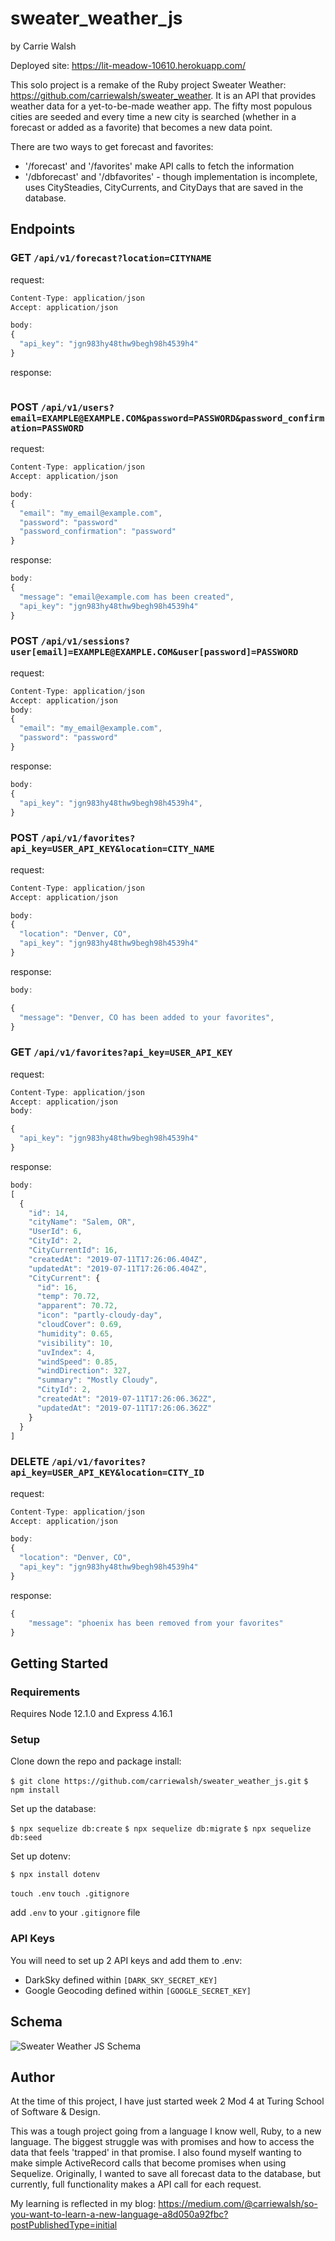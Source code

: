 # sweater_weather_js
by Carrie Walsh

Deployed site: https://lit-meadow-10610.herokuapp.com/

This solo project is a remake of the Ruby project Sweater Weather: https://github.com/carriewalsh/sweater_weather. It is an API that provides weather data for a yet-to-be-made weather app. The fifty most populous cities are seeded and every time a new city is searched (whether in a forecast or added as a favorite) that becomes a new data point.

There are two ways to get forecast and favorites:
- '/forecast' and '/favorites' make API calls to fetch the information
- '/dbforecast' and '/dbfavorites' - though implementation is incomplete, uses CitySteadies, CityCurrents, and CityDays that are saved in the database.


## Endpoints

### GET `/api/v1/forecast?location=CITYNAME`

request:
```javascript
Content-Type: application/json
Accept: application/json

body:
{
  "api_key": "jgn983hy48thw9begh98h4539h4"
}
```
response:
```javascript
```
### POST `/api/v1/users?email=EXAMPLE@EXAMPLE.COM&password=PASSWORD&password_confirmation=PASSWORD`

request:
```javascript
Content-Type: application/json
Accept: application/json

body:
{
  "email": "my_email@example.com",
  "password": "password"
  "password_confirmation": "password"
}
```
response:
```javascript
body:
{
  "message": "email@example.com has been created",
  "api_key": "jgn983hy48thw9begh98h4539h4"
}
```
### POST `/api/v1/sessions?user[email]=EXAMPLE@EXAMPLE.COM&user[password]=PASSWORD`

request:
```javascript
Content-Type: application/json
Accept: application/json
body:
{
  "email": "my_email@example.com",
  "password": "password"
}
```
response:
```javascript
body:
{
  "api_key": "jgn983hy48thw9begh98h4539h4",
}
```
### POST `/api/v1/favorites?api_key=USER_API_KEY&location=CITY_NAME`

request:
```javascript
Content-Type: application/json
Accept: application/json

body:
{
  "location": "Denver, CO",
  "api_key": "jgn983hy48thw9begh98h4539h4"
}
```
response:
```javascript
body:

{
  "message": "Denver, CO has been added to your favorites",
}
```
### GET `/api/v1/favorites?api_key=USER_API_KEY`

request:
```javascript
Content-Type: application/json
Accept: application/json
body:

{
  "api_key": "jgn983hy48thw9begh98h4539h4"
}
```
response:
```javascript
body:
[
  {
    "id": 14,
    "cityName": "Salem, OR",
    "UserId": 6,
    "CityId": 2,
    "CityCurrentId": 16,
    "createdAt": "2019-07-11T17:26:06.404Z",
    "updatedAt": "2019-07-11T17:26:06.404Z",
    "CityCurrent": {
      "id": 16,
      "temp": 70.72,
      "apparent": 70.72,
      "icon": "partly-cloudy-day",
      "cloudCover": 0.69,
      "humidity": 0.65,
      "visibility": 10,
      "uvIndex": 4,
      "windSpeed": 0.85,
      "windDirection": 327,
      "summary": "Mostly Cloudy",
      "CityId": 2,
      "createdAt": "2019-07-11T17:26:06.362Z",
      "updatedAt": "2019-07-11T17:26:06.362Z"
    }
  }
]
```
### DELETE `/api/v1/favorites?api_key=USER_API_KEY&location=CITY_ID`

request:
```javascript
Content-Type: application/json
Accept: application/json

body:
{
  "location": "Denver, CO",
  "api_key": "jgn983hy48thw9begh98h4539h4"
}
```
response:
```javascript
{
    "message": "phoenix has been removed from your favorites"
}
```
## Getting Started

### Requirements

Requires Node 12.1.0 and Express 4.16.1

### Setup

Clone down the repo and package install:

`$ git clone https://github.com/carriewalsh/sweater_weather_js.git`
`$ npm install`

Set up the database:

`$ npx sequelize db:create`
`$ npx sequelize db:migrate`
`$ npx sequelize db:seed`

Set up dotenv:

`$ npx install dotenv`

`touch .env`
`touch .gitignore`

add `.env` to your `.gitignore` file

### API Keys

You will need to set up 2 API keys and add them to .env:

- DarkSky defined within `[DARK_SKY_SECRET_KEY]`
- Google Geocoding defined within `[GOOGLE_SECRET_KEY]`

## Schema

![Sweater Weather JS Schema](/schema.png?raw=true "Sweater Weather JS Schema")

## Author

At the time of this project, I have just started week 2 Mod 4 at Turing School of Software & Design.

This was a tough project going from a language I know well, Ruby, to a new language. The biggest struggle was with promises and how to access the data that feels 'trapped' in that promise. I also found myself wanting to make simple ActiveRecord calls that become promises when using Sequelize. Originally, I wanted to save all forecast data to the database, but currently, full functionality makes a API call for each request.

My learning is reflected in my blog: https://medium.com/@carriewalsh/so-you-want-to-learn-a-new-language-a8d050a92fbc?postPublishedType=initial

